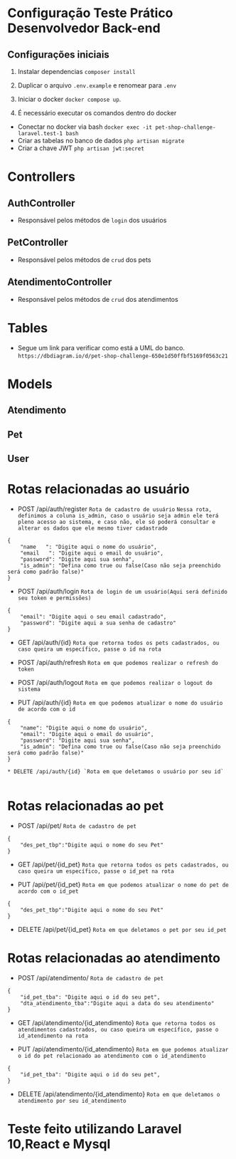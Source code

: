 # Configuração Teste Prático Desenvolvedor Back-end


## Configurações iniciais
1. Instalar dependencias 
`composer install`

2. Duplicar o arquivo `.env.example` e renomear para `.env`

3. Iniciar o docker
`docker compose up`.

4. É necessário executar os comandos dentro do docker
 - Conectar no docker via bash
 `docker exec -it pet-shop-challenge-laravel.test-1 bash`
 - Criar as tabelas no banco de dados
  `php artisan migrate`
 - Criar a chave JWT
 `php artisan jwt:secret`
#
# Controllers
## AuthController
* Responsável pelos métodos de `login` dos usuários

## PetController
* Responsável pelos métodos de `crud` dos pets

## AtendimentoController
* Responsável pelos métodos de `crud` dos atendimentos

# Tables
*  Segue um link para verificar como está a UML do banco.
`https://dbdiagram.io/d/pet-shop-challenge-650e1d50ffbf5169f0563c21`

# Models

## Atendimento
## Pet
## User
# Rotas relacionadas ao usuário
* POST /api/auth/register  `Rota de cadastro de usuário`
`Nessa rota, definimos a coluna is_admin, caso o usuário seja admin ele terá pleno acesso ao sistema, e caso não, ele só poderá consultar e alterar os dados que ele mesmo tiver cadastrado`

```
{
	"name   ": "Digite aqui o nome do usuário",
	"email   ": "Digite aqui o email do usuário",
    "password": "Digite aqui sua senha",
    "is_admin": "Defina como true ou false(Caso não seja preenchido será como padrão false)"
}

```
* POST /api/auth/login  `Rota de login de um usuário(Aqui será definido seu token e permissões)`

```
{
	"email": "Digite aqui o seu email cadastrado",
	"password": "Digite aqui a sua senha de cadastro"
}

```
* GET /api/auth/{id} `Rota que retorna todos os pets cadastrados, ou caso queira um específico, passe o id na rota`

* POST /api/auth/refresh `Rota em que podemos realizar o refresh do token`

* POST /api/auth/logout  `Rota em que podemos realizar o logout do sistema`

* PUT /api/auth/{id}  `Rota em que podemos atualizar o nome do usuário de acordo com o id`
```
{
	"name": "Digite aqui o nome do usuário",
	"email": "Digite aqui o email do usuário",
    "password": "Digite aqui sua senha",
    "is_admin": "Defina como true ou false(Caso não seja preenchido será como padrão false)"
}

* DELETE /api/auth/{id} `Rota em que deletamos o usuário por seu id`


```

# Rotas relacionadas ao pet
* POST /api/pet/  `Rota de cadastro de pet`

```
{
	"des_pet_tbp":"Digite aqui o nome do seu Pet"
}

```
* GET /api/pet/{id_pet} `Rota que retorna todos os pets cadastrados, ou caso queira um específico, passe o id_pet na rota`

* PUT /api/pet/{id_pet}  `Rota em que podemos atualizar o nome do pet de acordo com o id_pet`
```
{
	"des_pet_tbp":"Digite aqui o nome do seu Pet"
}

```
* DELETE /api/pet/{id_pet} `Rota em que deletamos o pet por seu id_pet`
# Rotas relacionadas ao atendimento
* POST /api/atendimento/  `Rota de cadastro de pet`

```
{
	"id_pet_tba": "Digite aqui o id do seu pet",
	"dta_atendimento_tba":"Digite aqui a data do seu atendimento"
}

```
* GET /api/atendimento/{id_atendimento} `Rota que retorna todos os atendimentos cadastrados, ou caso queira um específico, passe o id_atendimento na rota`

* PUT /api/atendimento/{id_atendimento}  `Rota em que podemos atualizar o id do pet relacionado ao atendimento com o id_atendimento`

```
{
	"id_pet_tba": "Digite aqui o id do seu pet",
}

```

* DELETE /api/atendimento/{id_atendimento} `Rota em que deletamos o atendimento por seu id_atendimento`
# Teste feito utilizando Laravel 10,React e Mysql 








